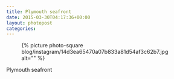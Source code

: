 ```yaml
---
title: Plymouth seafront
date: 2015-03-30T04:17:36+00:00
layout: photopost
categories:
---
```


<figure class="photo photo--square">
  {% picture photo-square blog/instagram/14d3ea65470a07b833a81d54af3c62b7.jpg alt="" %}
</figure>

Plymouth seafront
